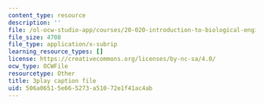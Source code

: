 ```yaml
---
content_type: resource
description: ''
file: /ol-ocw-studio-app/courses/20-020-introduction-to-biological-engineering-design-spring-2009/506a06515e665273a51072e1f41ac4ab_XTUe-VMvRis.vtt
file_size: 4708
file_type: application/x-subrip
learning_resource_types: []
license: https://creativecommons.org/licenses/by-nc-sa/4.0/
ocw_type: OCWFile
resourcetype: Other
title: 3play caption file
uid: 506a0651-5e66-5273-a510-72e1f41ac4ab
---
```

